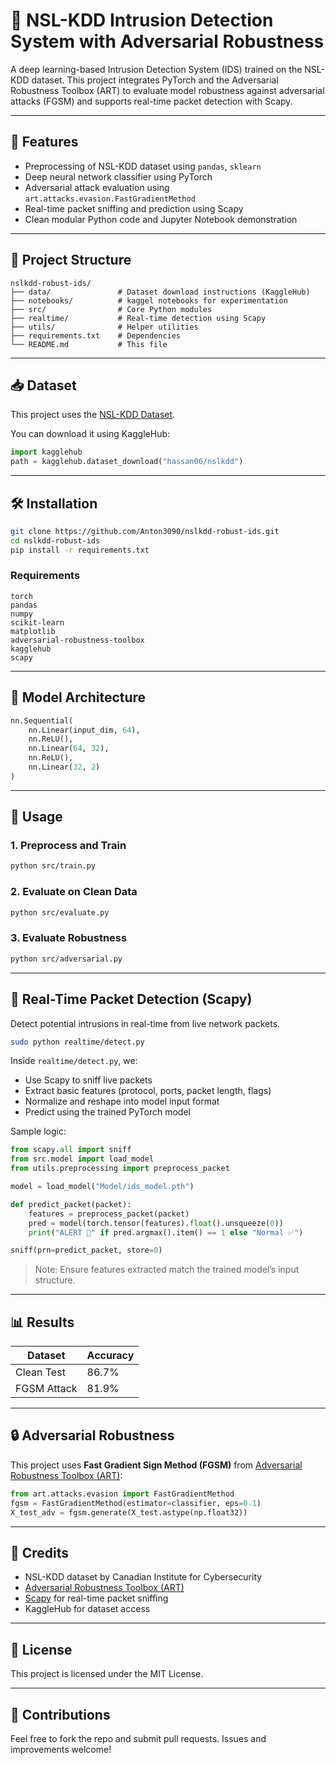 # 🔐 NSL-KDD Intrusion Detection System with Adversarial Robustness

A deep learning-based Intrusion Detection System (IDS) trained on the NSL-KDD dataset. This project integrates PyTorch and the Adversarial Robustness Toolbox (ART) to evaluate model robustness against adversarial attacks (FGSM) and supports real-time packet detection with Scapy.

---

## 📌 Features

- Preprocessing of NSL-KDD dataset using `pandas`, `sklearn`
- Deep neural network classifier using PyTorch
- Adversarial attack evaluation using `art.attacks.evasion.FastGradientMethod`
- Real-time packet sniffing and prediction using Scapy
- Clean modular Python code and Jupyter Notebook demonstration

---

## 📁 Project Structure

```
nslkdd-robust-ids/
├── data/               # Dataset download instructions (KaggleHub)
├── notebooks/          # kaggel notebooks for experimentation
├── src/                # Core Python modules
├── realtime/           # Real-time detection using Scapy
├── utils/              # Helper utilities
├── requirements.txt    # Dependencies
└── README.md           # This file
```

---

## 📥 Dataset

This project uses the [NSL-KDD Dataset](https://www.unb.ca/cic/datasets/nsl.html).

You can download it using KaggleHub:

```python
import kagglehub
path = kagglehub.dataset_download("hassan06/nslkdd")
```

---

## 🛠️ Installation

```bash
git clone https://github.com/Anton3090/nslkdd-robust-ids.git
cd nslkdd-robust-ids
pip install -r requirements.txt
```

### Requirements

```
torch
pandas
numpy
scikit-learn
matplotlib
adversarial-robustness-toolbox
kagglehub
scapy
```

---

## 🧠 Model Architecture

```python
nn.Sequential(
    nn.Linear(input_dim, 64),
    nn.ReLU(),
    nn.Linear(64, 32),
    nn.ReLU(),
    nn.Linear(32, 2)
)
```

---

## 🧪 Usage

### 1. Preprocess and Train

```bash
python src/train.py
```

### 2. Evaluate on Clean Data

```bash
python src/evaluate.py
```

### 3. Evaluate Robustness

```bash
python src/adversarial.py
```

---

## 🔴 Real-Time Packet Detection (Scapy)

Detect potential intrusions in real-time from live network packets.

```bash
sudo python realtime/detect.py
```

Inside `realtime/detect.py`, we:

- Use Scapy to sniff live packets
- Extract basic features (protocol, ports, packet length, flags)
- Normalize and reshape into model input format
- Predict using the trained PyTorch model

Sample logic:

```python
from scapy.all import sniff
from src.model import load_model
from utils.preprocessing import preprocess_packet

model = load_model("Model/ids_model.pth")

def predict_packet(packet):
    features = preprocess_packet(packet)
    pred = model(torch.tensor(features).float().unsqueeze(0))
    print("ALERT 🚨" if pred.argmax().item() == 1 else "Normal ✅")

sniff(prn=predict_packet, store=0)
```

> Note: Ensure features extracted match the trained model’s input structure.

---

## 📊 Results

| Dataset       | Accuracy |
|---------------|----------|
| Clean Test    | 86.7%    |
| FGSM Attack   | 81.9%    |

---

## 🔒 Adversarial Robustness

This project uses **Fast Gradient Sign Method (FGSM)** from [Adversarial Robustness Toolbox (ART)](https://github.com/Trusted-AI/adversarial-robustness-toolbox):

```python
from art.attacks.evasion import FastGradientMethod
fgsm = FastGradientMethod(estimator=classifier, eps=0.1)
X_test_adv = fgsm.generate(X_test.astype(np.float32))
```

---

## 📌 Credits

- NSL-KDD dataset by Canadian Institute for Cybersecurity
- [Adversarial Robustness Toolbox (ART)](https://github.com/Trusted-AI/adversarial-robustness-toolbox)
- [Scapy](https://scapy.net/) for real-time packet sniffing
- KaggleHub for dataset access

---

## 📃 License

This project is licensed under the MIT License.

---

## 🤝 Contributions

Feel free to fork the repo and submit pull requests. Issues and improvements welcome!
